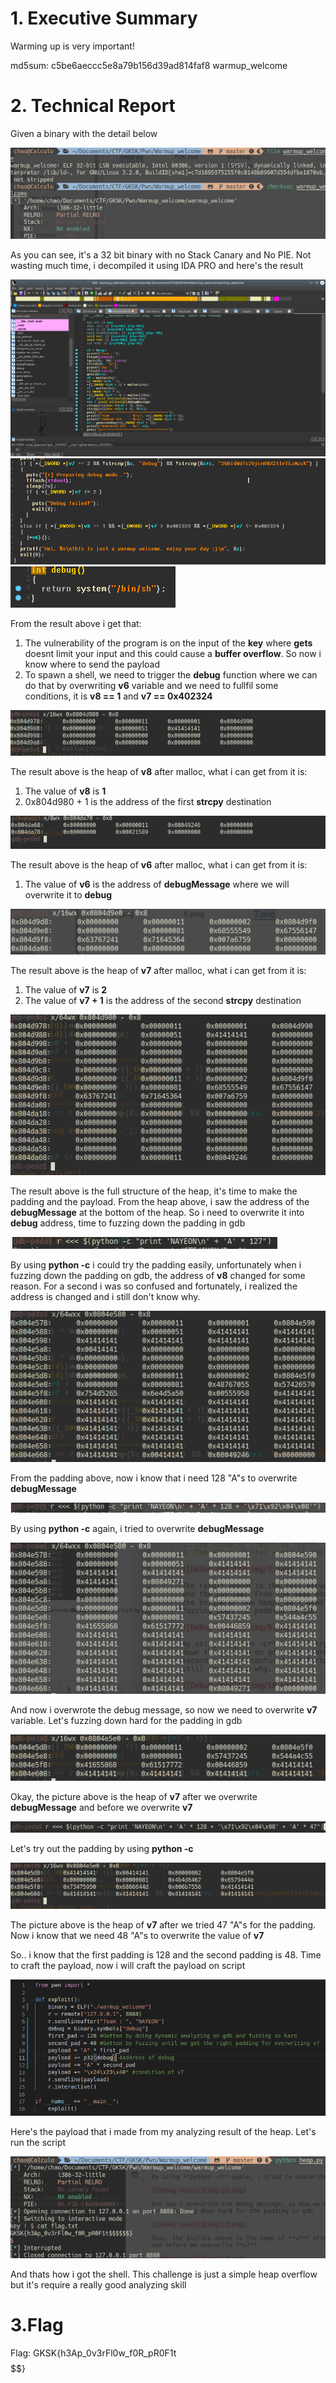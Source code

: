 # 1. Executive Summary

Warming up is very important!

md5sum:
c5be6aeccc5e8a79b156d39ad814faf8 warmup_welcome

# 2. Technical Report

Given a binary with the detail below

![Python Script](img/1.png)

As you can see, it's a 32 bit binary with no Stack Canary and No PIE.
Not wasting much time, i decompiled it using IDA PRO and here's the result

![Decompile result](img/2.png)
![Decompile result](img/3.png)
![Decompile result](img/4.png)

From the result above i get that:

1. The vulnerability of the program is on the input of the **key** where             **gets** doesnt limit your input and this could cause a **buffer overflow**. So now i know where to send the payload
2. To spawn a shell, we need to trigger the **debug** function where we can do that by overwriting **v6** variable and we need to fullfil some conditions, it is **v8 == 1** and **v7 == 0x402324**

![Debug result](img/5.png)

The result above is the heap of **v8** after malloc, what i can get from it is:

1. The value of **v8** is **1**
2. 0x804d980 + 1 is the address of the first **strcpy** destination

![Debug result](img/6.png)

The result above is the heap of **v6** after malloc, what i can get from it is:

1. The value of **v6** is the address of **debugMessage** where we will overwrite it to **debug**

![Debug result](img/8.png)

The result above is the heap of **v7** after malloc, what i can get from it is:

1. The value of **v7** is **2**
2. The value of **v7 + 1** is the address of the second **strcpy** destination

![Debug result](img/7.png)

The result above is the full structure of the heap, it's time to make the padding and the payload. From the heap above, i saw the address of the **debugMessage** at the bottom of the heap. So i need to overwrite it into **debug** address, time to fuzzing down the padding in gdb

![Debug result](img/9.png)

By using **python -c** i could try the padding easily, unfortunately when i fuzzing down the padding on gdb, the address of **v8** changed for some reason. For a second i was so confused and fortunately, i realized the address is changed and i still don't know why.

![Debug result](img/10.png)

From the padding above, now i know that i need 128 "A"s to overwrite **debugMessage**

![Debug result](img/11.png)

By using **python -c** again, i tried to overwrite **debugMessage**

![Debug result](img/12.png)

And now i overwrote the debug message, so now we need to overwrite **v7** variable. Let's fuzzing down hard for the padding in gdb

![Debug result](img/13.png)

Okay, the picture above is the heap of **v7** after we overwrite **debugMessage** and before we overwrite **v7**

![Debug result](img/14.png)

Let's try out the padding by using **python -c**

![Debug result](img/15.png)

The picture above is the heap of **v7** after we tried 47 "A"s for the padding. Now i know that we need 48 "A"s to overwrite the value of **v7**

So.. i know that the first padding is 128 and the second padding is 48. Time to craft the payload, now i will craft the payload on script

![Debug result](img/16.png)

Here's the payload that i made from my analyzing result of the heap. 
Let's run the script

![Debug result](img/17.png)

And thats how i got the shell.
This challenge is just a simple heap overflow but it's require a really good analyzing skill

# 3.Flag

Flag: GKSK{h3Ap_0v3rFl0w_f0R_pR0F1t$$$$$$}
